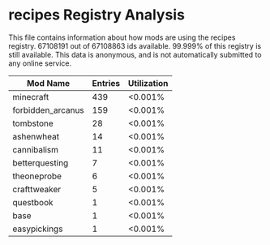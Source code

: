 # recipes Registry Analysis

This file contains information about how mods are using the recipes registry.
67108191 out of 67108863 ids available. 99.999% of this registry is still
available. This data is anonymous, and is not automatically submitted to any
online service.


| Mod Name          | Entries | Utilization |
|-------------------|---------|-------------|
| minecraft         | 439     | <0.001%     |
| forbidden_arcanus | 159     | <0.001%     |
| tombstone         | 28      | <0.001%     |
| ashenwheat        | 14      | <0.001%     |
| cannibalism       | 11      | <0.001%     |
| betterquesting    | 7       | <0.001%     |
| theoneprobe       | 6       | <0.001%     |
| crafttweaker      | 5       | <0.001%     |
| questbook         | 1       | <0.001%     |
| base              | 1       | <0.001%     |
| easypickings      | 1       | <0.001%     |
